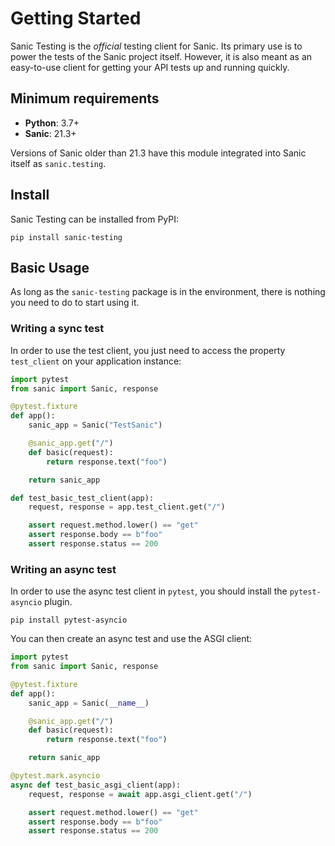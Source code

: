 # Getting Started

Sanic Testing is the *official* testing client for Sanic. Its primary use is to power the tests of the Sanic project itself. However, it is also meant as an easy-to-use client for getting your API tests up and running quickly.

## Minimum requirements

- **Python**: 3.7+
- **Sanic**: 21.3+

Versions of Sanic older than 21.3 have this module integrated into Sanic itself as `sanic.testing`.

## Install

Sanic Testing can be installed from PyPI:

```
pip install sanic-testing
```

## Basic Usage

As long as the `sanic-testing` package is in the environment, there is nothing you need to do to start using it.

### Writing a sync test

In order to use the test client, you just need to access the property `test_client` on your application instance:

```python
import pytest
from sanic import Sanic, response

@pytest.fixture
def app():
    sanic_app = Sanic("TestSanic")

    @sanic_app.get("/")
    def basic(request):
        return response.text("foo")

    return sanic_app

def test_basic_test_client(app):
    request, response = app.test_client.get("/")

    assert request.method.lower() == "get"
    assert response.body == b"foo"
    assert response.status == 200
```

### Writing an async test

In order to use the async test client in `pytest`, you should install the `pytest-asyncio` plugin.

```
pip install pytest-asyncio
```

You can then create an async test and use the ASGI client:

```python
import pytest
from sanic import Sanic, response

@pytest.fixture
def app():
    sanic_app = Sanic(__name__)

    @sanic_app.get("/")
    def basic(request):
        return response.text("foo")

    return sanic_app

@pytest.mark.asyncio
async def test_basic_asgi_client(app):
    request, response = await app.asgi_client.get("/")

    assert request.method.lower() == "get"
    assert response.body == b"foo"
    assert response.status == 200
```
